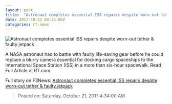 ```yaml
---
layout: post
title:  "Astronaut completes essential ISS repairs despite worn-out tether & faulty jetpack"
date: 2017-10-21 04:34:00Z
categories: rt-news
---
```


![Astronaut completes essential ISS repairs despite worn-out tether & faulty jetpack](https://cdni.rt.com/files/2017.10/article/59eac836fc7e93f80d8b4567.jpg)

A NASA astronaut had to battle with faulty life-saving gear before he could replace a blurry camera essential for docking cargo spaceships to the International Space Station (ISS) in a more than six-hour spacewalk. Read Full Article at RT.com


Full story on F3News: [Astronaut completes essential ISS repairs despite worn-out tether & faulty jetpack](http://www.f3nws.com/n/pSAVK)

> Posted on: Saturday, October 21, 2017 4:34:00 AM
